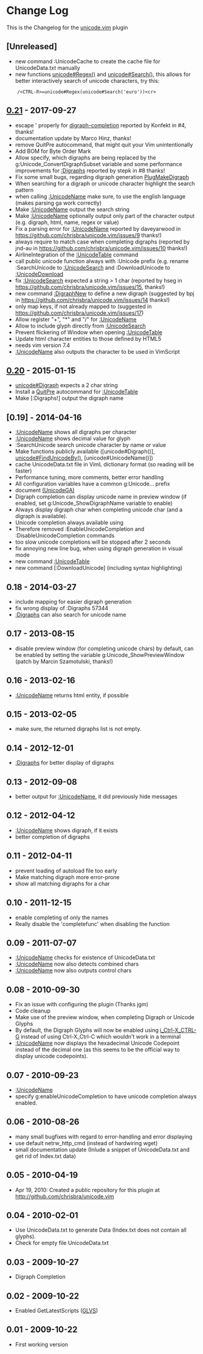 # Change Log

This is the Changelog for the [unicode.vim] plugin

## [Unreleased]

- new command :UnicodeCache to create the cache file for UnicodeData.txt
  manually
- new functions [unicode#Regex()] and [unicode#Search()], this allows for
  better interactively search of unicode characters, try this:
```
    /<CTRL-R>=unicode#Regex(unicode#Search('euro'))<cr>
```

## [0.21] - 2017-09-27

- escape ' properly for [digraph-completion] reported by Konfekt in #4, thanks!
- documentation update by Marco Hinz, thanks!
- remove QuitPre autocommand, that might quit your Vim unintentionally
- Add BOM for Byte Order Mark
- Allow specify, which digraphs are being replaced by the
  g:Unicode_ConvertDigraphSubset variable and some performance improvements for
  [:Digraphs] reported by stepk in #8 thanks!
- Fix some small bugs, regarding digraph generation [PlugMakeDigraph]
- When searching for a digraph or unicode character highlight the search pattern
- when calling [:UnicodeName] make sure, to use the english language
  (makes parsing ga work correctly)
- Make [:UnicodeName] output the search string
- Make [:UnicodeName] optionally output only part of the character output (e.g.
  digraph, html, name, regex or value)
- Fix a parsing error for [:UnicodeName] reported by daveyarwood in
  https://github.com/chrisbra/unicode.vim/issues/9 thanks!)
- always require to match case when completing digraphs (reported by jnd-au in
  https://github.com/chrisbra/unicode.vim/issues/10 thanks!)
- AirlineIntegration of the [:UnicodeTable] command
- call public unicode function always with :Unicode prefix (e.g. rename
  :SearchUnicode to [:UnicodeSearch] and :DownloadUnicode to [:UnicodeDownload]
- fix [:UnicodeSearch] expected a string > 1 char (reported by hseg in
  https://github.com/chrisbra/unicode.vim/issues/15, thanks!)
- new command [:DigraphNew] to define a new digraph (suggested by bpj in
  https://github.com/chrisbra/unicode.vim/issues/14 thanks!)
- only map keys, if not already mapped to (suggested in
  https://github.com/chrisbra/unicode.vim/issues/17)
- Allow register "+", "\*" and "\/" for [:UnicodeName]
- Allow to include glyph directly from [:UnicodeSearch]
- Prevent flickering of Window when opening [:UnicodeTable]
- Update html character entities to those defined by HTML5
- needs vim version 7.4
- [:UnicodeName] also outputs the character to be used in VimScript

## [0.20] - 2015-01-15
- [unicode#Digraph] expects a 2 char string
- Install a [QuitPre] autocommand for [:UnicodeTable]
- Make [:Digraphs!] output the digraph name

## [0.19] - 2014-04-16
- [:UnicodeName] shows all digraphs per character
- [:UnicodeName] shows decimal value for glyph
- :SearchUnicode search unicode character by name or value
- Make functions publicly available ([unicode#Digraph()],
  [unicode#FindUnicodeBy()], [unicode#UnicodeName()])
- cache UnicodeData.txt file in VimL dictionary format (so reading will be
  faster)
- Performance tuning, more comments, better error handling
- All configuration variables have a common g:Unicode... prefix
- document [<Plug>(UnicodeGA)]
- Digraph completion can display unicode name in preview window (if enabled,
  set g:Unicode_ShowDigraphName variable to enable)
- Always display digraph char when completing unicode char (and a digraph is
  available).
- Unicode completion always available using <C-X><C-Z>
- Therefore removed :EnableUnicodeCompletion and :DisableUnicodeCompletion commands
- too slow unicode completions will be stopped after 2 seconds
- fix annoying new line bug, when using digraph generation in visual mode
- new command [:UnicodeTable]
- new command [:DownloadUnicode] (including syntax highlighting)

## 0.18 - 2014-03-27
- include mapping for easier digraph generation
- fix wrong display of :Digraphs 57344
- [:Digraphs] can also search for unicode name

## 0.17 - 2013-08-15
- disable preview window (for completing unicode chars) by default, can be
  enabled by setting the variable g:Unicode_ShowPreviewWindow (patch by Marcin
  Szamotulski, thanks!)

## 0.16 - 2013-02-16
- [:UnicodeName] returns html entity, if possible

## 0.15 - 2013-02-05
- make sure, the returned digraphs list is not empty.

## 0.14 - 2012-12-01
- [:Digraphs] for better display of digraphs

## 0.13 - 2012-09-08
- better output for [:UnicodeName], it did previously hide messages

## 0.12 - 2012-04-12
- [:UnicodeName] shows digraph, if it exists
- better completion of digraphs

## 0.11 - 2012-04-11
- prevent loading of autoload file too early
- Make matching digraph more error-prone
- show all matching digraphs for a char

## 0.10 - 2011-12-15
- enable completing of only the names
- Really disable the 'completefunc' when disabling the function

## 0.09 - 2011-07-07
- [:UnicodeName] checks for existence of UnicodeData.txt
- [:UnicodeName] now also detects combined chars
- [:UnicodeName] now also outputs control chars

## 0.08 - 2010-09-30
- Fix an issue with configuring the plugin (Thanks jgm)
- Code cleanup
- Make use of the preview window, when completing Digraph or Unicode Glyphs
- By default, the Digraph Glyphs will now be enabled using [i_Ctrl-X_CTRL-G]
  instead of using Ctrl-X_Ctrl-C which wouldn't work in a terminal
- [:UnicodeName] now displays the hexadecimal Unicode Codepoint instead of the
  decimal one (as this seems to be the official way to display unicode
  codepoints).

## 0.07 - 2010-09-23
- [:UnicodeName]
- specify g:enableUnicodeCompletion to have unicode completion always enabled.

## 0.06 - 2010-08-26
- many small bugfixes with regard to error-handling and error displaying
- use default netrw_http_cmd (instead of hardwiring wget)
- small documentation update (Inlude a snippet of UnicodeData.txt and get rid
  of Index.txt data)

## 0.05 - 2010-04-19
- Apr 19, 2010:  Created a public repository for this plugin at
  http://github.com/chrisbra/unicode.vim

## 0.04 - 2010-02-01
- Use UnicodeData.txt to generate Data (Index.txt does not contain all glyphs).
- Check for empty file UnicodeData.txt

## 0.03 - 2009-10-27
-  Digraph Completion

## 0.02 - 2009-10-22
-  Enabled GetLatestScripts ([GLVS])

## 0.01 - 2009-10-22
-  First working version

[unicode.vim]:              https://github.com/chrisbra/unicode.vim
[0.21]:                     https://github.com/chrisbra/unicode.vim/compare/v20...v21
[0.20]:                     https://github.com/chrisbra/unicode.vim/compare/v19...v20
[:DigraphNew]:              https://github.com/chrisbra/unicode.vim/blob/b86ed79b7f84805c757f662e05b0e64814fdf105/doc/unicode.txt#L181-L225
[:Digraphs]:                https://github.com/chrisbra/unicode.vim/blob/b86ed79b7f84805c757f662e05b0e64814fdf105/doc/unicode.txt#L125-L153
[:UnicodeDownload]:         https://github.com/chrisbra/unicode.vim/blob/b86ed79b7f84805c757f662e05b0e64814fdf105/doc/unicode.txt#L175-L177
[:UnicodeName]:             https://github.com/chrisbra/unicode.vim/blob/b86ed79b7f84805c757f662e05b0e64814fdf105/doc/unicode.txt#L94-L122
[:UnicodeSearch]:           https://github.com/chrisbra/unicode.vim/blob/b86ed79b7f84805c757f662e05b0e64814fdf105/doc/unicode.txt#L154-L166
[:UnicodeTable]:            https://github.com/chrisbra/unicode.vim/blob/b86ed79b7f84805c757f662e05b0e64814fdf105/doc/unicode.txt#L169-L171
[PlugMakeDigraph]:          https://github.com/chrisbra/unicode.vim/blob/b86ed79b7f84805c757f662e05b0e64814fdf105/doc/unicode.txt#L342-L367
[GLVS]:                     http://vimhelp.appspot.com/pi_getscript.txt.html#:GLVS
[QuitPre]:                  http://vimhelp.appspot.com/autocmd.txt.html#QuitPre
[i_Ctrl-X_CTRL-G]:          https://github.com/chrisbra/unicode.vim/blob/b86ed79b7f84805c757f662e05b0e64814fdf105/doc/unicode.txt#L313-L327
[unicode#Digraph]:          https://github.com/chrisbra/unicode.vim/blob/b86ed79b7f84805c757f662e05b0e64814fdf105/doc/unicode.txt#L428-L431
[unicode#FindUnicodeBy()]:  https://github.com/chrisbra/unicode.vim/blob/b86ed79b7f84805c757f662e05b0e64814fdf105/doc/unicode.txt#L389-L407
[digraph-completion]:       https://github.com/chrisbra/unicode.vim/blob/b86ed79b7f84805c757f662e05b0e64814fdf105/doc/unicode.txt#L313-L327
[<Plug>(UnicodeGA)]:        https://github.com/chrisbra/unicode.vim/blob/b86ed79b7f84805c757f662e05b0e64814fdf105/doc/unicode.txt#L369-L375
[unicode#Regex()]:          https://github.com/chrisbra/unicode.vim/blob/0c94a3812315af21e3e556174c4c4463c32a9495/doc/unicode.txt#L454-L459
[unicode#Search()]:         https://github.com/chrisbra/unicode.vim/blob/0c94a3812315af21e3e556174c4c4463c32a9495/doc/unicode.txt#L446-L449
